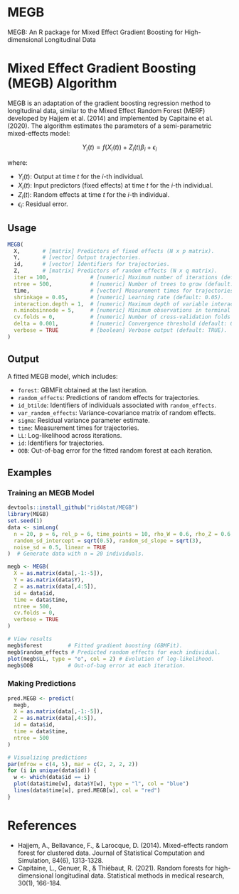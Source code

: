 # MEGB
MEGB: An R package for Mixed Effect Gradient Boosting for High-dimensional Longitudinal Data
# Mixed Effect Gradient Boosting (MEGB) Algorithm

MEGB is an adaptation of the gradient boosting regression method to longitudinal data, similar to the Mixed Effect Random Forest (MERF) developed by Hajjem et al. (2014) and implemented by Capitaine et al. (2020). The algorithm estimates the parameters of a semi-parametric mixed-effects model:

$$ Y_i(t) = f(X_i(t)) + Z_i(t)\beta_i + \epsilon_i $$

where:
- $Y_i(t)$: Output at time $t$ for the $i$-th individual.
- $X_i(t)$: Input predictors (fixed effects) at time $t$ for the $i$-th individual.
- $Z_i(t)$: Random effects at time $t$ for the $i$-th individual.
- $\epsilon_i$: Residual error.

## Usage

```R
MEGB(
  X,       # [matrix] Predictors of fixed effects (N x p matrix).
  Y,       # [vector] Output trajectories.
  id,      # [vector] Identifiers for trajectories.
  Z,       # [matrix] Predictors of random effects (N x q matrix).
  iter = 100,             # [numeric] Maximum number of iterations (default: 100).
  ntree = 500,            # [numeric] Number of trees to grow (default: 500).
  time,                   # [vector] Measurement times for trajectories.
  shrinkage = 0.05,       # [numeric] Learning rate (default: 0.05).
  interaction.depth = 1,  # [numeric] Maximum depth of variable interactions (default: 1).
  n.minobsinnode = 5,     # [numeric] Minimum observations in terminal nodes (default: 5).
  cv.folds = 0,           # [numeric] Number of cross-validation folds (default: 0).
  delta = 0.001,          # [numeric] Convergence threshold (default: 0.001).
  verbose = TRUE          # [boolean] Verbose output (default: TRUE).
)
```

## Output

A fitted MEGB model, which includes:

- `forest`: GBMFit obtained at the last iteration.
- `random_effects`: Predictions of random effects for trajectories.
- `id_btilde`: Identifiers of individuals associated with `random_effects`.
- `var_random_effects`: Variance-covariance matrix of random effects.
- `sigma`: Residual variance parameter estimate.
- `time`: Measurement times for trajectories.
- `LL`: Log-likelihood across iterations.
- `id`: Identifiers for trajectories.
- `OOB`: Out-of-bag error for the fitted random forest at each iteration.

## Examples

### Training an MEGB Model

```R
devtools::install_github("rid4stat/MEGB")
library(MEGB)
set.seed(1)
data <- simLong(
  n = 20, p = 6, rel_p = 6, time_points = 10, rho_W = 0.6, rho_Z = 0.6,
  random_sd_intercept = sqrt(0.5), random_sd_slope = sqrt(3),
  noise_sd = 0.5, linear = TRUE
)  # Generate data with n = 20 individuals.

megb <- MEGB(
  X = as.matrix(data[,-1:-5]),
  Y = as.matrix(data$Y),
  Z = as.matrix(data[,4:5]),
  id = data$id,
  time = data$time,
  ntree = 500,
  cv.folds = 0,
  verbose = TRUE
)

# View results
megb$forest        # Fitted gradient boosting (GBMFit).
megb$random_effects # Predicted random effects for each individual.
plot(megb$LL, type = "o", col = 2) # Evolution of log-likelihood.
megb$OOB           # Out-of-bag error at each iteration.
```

### Making Predictions

```R
pred.MEGB <- predict(
  megb,
  X = as.matrix(data[,-1:-5]),
  Z = as.matrix(data[,4:5]),
  id = data$id,
  time = data$time,
  ntree = 500
)

# Visualizing predictions
par(mfrow = c(4, 5), mar = c(2, 2, 2, 2))
for (i in unique(data$id)) {
  w <- which(data$id == i)
  plot(data$time[w], data$Y[w], type = "l", col = "blue")
  lines(data$time[w], pred.MEGB[w], col = "red")
}
```
# References
- Hajjem, A., Bellavance, F., & Larocque, D. (2014). Mixed-effects random forest for clustered data. Journal of Statistical Computation and Simulation, 84(6), 1313-1328.
- Capitaine, L., Genuer, R., & Thiébaut, R. (2021). Random forests for high-dimensional longitudinal data. Statistical methods in medical research, 30(1), 166-184.
